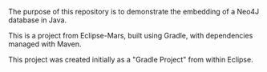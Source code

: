 The purpose of this repository is to demonstrate the embedding of a Neo4J database in Java.

This is a project from Eclipse-Mars, built using Gradle, with dependencies managed with Maven.

This project was created initially as a "Gradle Project" from within Eclipse.
